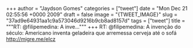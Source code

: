 
+++
author = "Jaydson Gomes"
categories = ["tweet"]
date = "Mon Dec 21 02:55:56 +0000 2009"
draft = false
image = "{TWEET_IMAGE}"
slug = "37ad9e64931aa1c9a573046d9216b9cb8ad8157d"
tags = ["tweet"]
title = """RT: @filipemedina: A inve..."""
+++
RT: @filipemedina: A invenção do século: Americano inventa geladeira que arremessa cerveja até o sofá http://migre.me/eIcz
